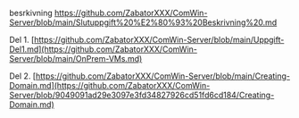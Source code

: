
besrkivning
https://github.com/ZabatorXXX/ComWin-Server/blob/main/Slutuppgift%20%E2%80%93%20Beskrivning%20.md

Del 1.
[https://github.com/ZabatorXXX/ComWin-Server/blob/main/Uppgift-Del1.md](https://github.com/ZabatorXXX/ComWin-Server/blob/main/OnPrem-VMs.md)

Del 2.
[https://github.com/ZabatorXXX/ComWin-Server/blob/main/Creating-Domain.md](https://github.com/ZabatorXXX/ComWin-Server/blob/9049091ad29e3097e3fd34827926cd51fd6cd184/Creating-Domain.md)
